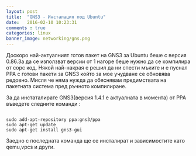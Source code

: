 ```yaml
---
layout: post
title:  "GNS3 - Инсталация под Ubuntu"
date:   2016-02-10 10:23:31
comments : true
categories: linux
banner_image: networking/gns.png
---
```


Доскоро най-актуалният готов пакет на GNS3 за Ubuntu беше с версия 0.86.За да се използват версии от 1 нагоре беше нужно да се компилира от сорс код.
Някой най-накрая е решил да ни спести мъките и е пуснал PPA с готови пакети за GNS3 който за мое учудване се обновява редовно.
Мисля че няма нужда да обяснявам предимствата на пакетната система пред ръчното компилиране.

За да инстаталирате GNS3(версия 1.4.1 е актуалната в момента) от PPA въведете следните команди : 

<pre><code>
sudo add-apt-repository ppa:gns3/ppa
sudo apt-get update
sudo apt-get install gns3-gui
</code></pre>

Заедно с последната команда ще се инсталират и зависимостите като qemu,vpcs и други.

